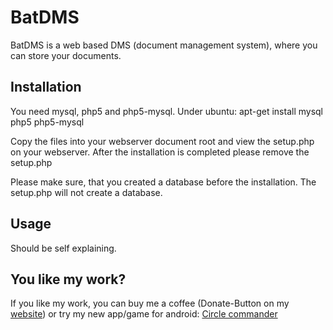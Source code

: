 # BatDMS

BatDMS is a web based DMS (document management system), where you can store your documents.

## Installation

You need mysql, php5 and php5-mysql.
Under ubuntu:
apt-get install mysql php5 php5-mysql

Copy the files into your webserver document root and view the setup.php on your webserver.
After the installation is completed please remove the setup.php

Please make sure, that you created a database before the installation. The setup.php will not create a database.

## Usage

Should be self explaining.

## You like my work?

If you like my work, you can buy me a coffee (Donate-Button on my [website](https://berti92.github.io/mega_calendar/)) or try my new app/game for android:
[Circle commander](https://play.google.com/store/apps/details?id=de.devbert.circlecommander)
